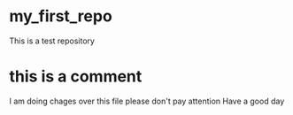 # my_first_repo
This is a test repository
# this is a comment
I am doing chages over this file please don't pay attention
Have a good day
